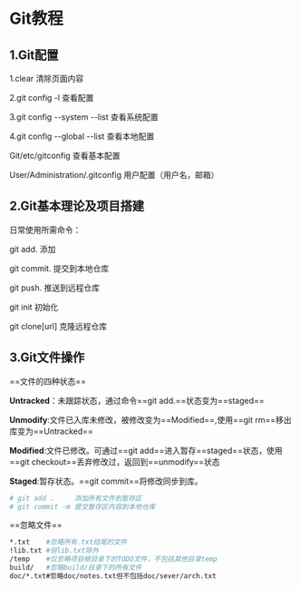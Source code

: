 # Git教程

## 1.Git配置

1.clear  清除页面内容

2.git config -l 查看配置

3.git config --system --list 查看系统配置

4.git config --global --list 查看本地配置



Git/etc/gitconfig 查看基本配置

User/Administration/.gitconfig 用户配置（用户名，邮箱）

## 2.Git基本理论及项目搭建

日常使用所需命令：

git add. 添加

git commit. 提交到本地仓库

git push. 推送到远程仓库

git init 初始化

git clone[url] 克隆远程仓库



## 3.Git文件操作

==文件的四种状态==

**Untracked**：未跟踪状态，通过命令==git add.==状态变为==staged==

**Unmodify**:文件已入库未修改，被修改变为==Modified==,使用==git rm==移出库变为==Untracked==

**Modified**:文件已修改。可通过==git add==进入暂存==staged==状态，使用==git checkout==丢弃修改过，返回到==unmodify==状态

**Staged**:暂存状态。==git commit==将修改同步到库。

 

```bash
# git add .     添加所有文件到暂存区
# git commit -m 提交暂存区内容到本地仓库

```

==忽略文件==

```bash
*.txt    #忽略所有.txt结尾的文件
!lib.txt #但lib.txt除外
/temp    #仅忽略项目根目录下的TODO文件，不包括其他目录temp
build/   #忽略build/目录下的所有文件
doc/*.txt#忽略doc/notes.txt但不包括doc/sever/arch.txt
```

